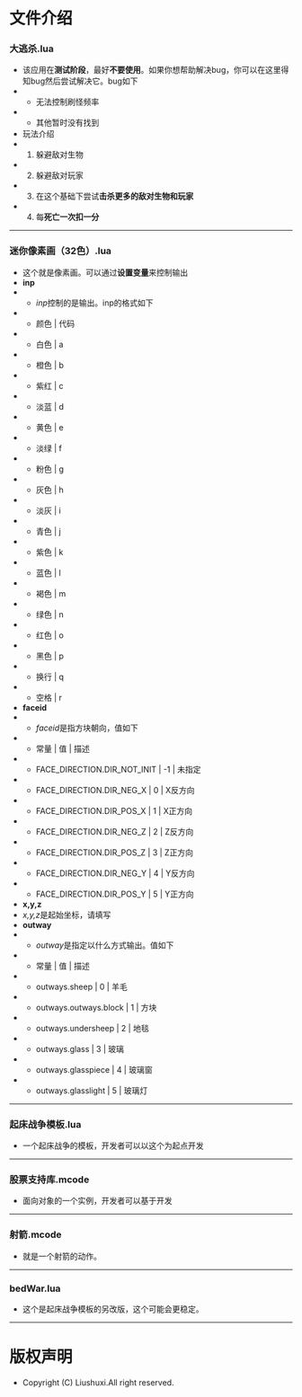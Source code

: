 # 文件介绍
### 大逃杀.lua
- 该应用在**测试阶段**，最好**不要使用**。如果你想帮助解决bug，你可以在这里得知bug然后尝试解决它。bug如下
- - 无法控制刷怪频率
- - 其他暂时没有找到
- 玩法介绍
- 1. 躲避敌对生物
- 2. 躲避敌对玩家
- 3. 在这个基础下尝试**击杀更多的敌对生物和玩家**
- 4. 每**死亡一次扣一分**
---
### 迷你像素画（32色）.lua
- 这个就是像素画。可以通过**设置变量**来控制输出
- **inp**
- - *inp*控制的是输出。inp的格式如下
- - 颜色 | 代码
- - 白色 | a
- - 橙色 | b
- - 紫红 | c
- - 淡蓝 | d
- - 黄色 | e
- - 淡绿 | f
- - 粉色 | g
- - 灰色 | h
- - 淡灰 | i
- - 青色 | j
- - 紫色 | k
- - 蓝色 | l
- - 褐色 | m
- - 绿色 | n
- - 红色 | o
- - 黑色 | p
- - 换行 | q
- - 空格 | r
- **faceid**
- - *faceid*是指方块朝向，值如下
- - 常量 | 值 | 描述
- - FACE_DIRECTION.DIR_NOT_INIT | -1 | 未指定
- - FACE_DIRECTION.DIR_NEG_X | 0 | X反方向
- - FACE_DIRECTION.DIR_POS_X | 1 | X正方向
- - FACE_DIRECTION.DIR_NEG_Z | 2 | Z反方向
- - FACE_DIRECTION.DIR_POS_Z | 3 | Z正方向
- - FACE_DIRECTION.DIR_NEG_Y | 4 | Y反方向
- - FACE_DIRECTION.DIR_POS_Y | 5 | Y正方向
- **x,y,z**
- *x,y,z*是起始坐标，请填写
- **outway**
- - *outway*是指定以什么方式输出。值如下
- - 常量 | 值 | 描述
- - outways.sheep | 0 | 羊毛
- - outways.outways.block | 1 | 方块
- - outways.undersheep | 2 | 地毯
- - outways.glass | 3 | 玻璃
- - outways.glasspiece | 4 | 玻璃窗
- - outways.glasslight | 5 | 玻璃灯
---
### 起床战争模板.lua
- 一个起床战争的模板，开发者可以以这个为起点开发
---
### 股票支持库.mcode
- 面向对象的一个实例，开发者可以基于开发
---
### 射箭.mcode
- 就是一个射箭的动作。
---
### bedWar.lua
- 这个是起床战争模板的另改版，这个可能会更稳定。
---
# 版权声明
- Copyright (C) Liushuxi.All right reserved.
